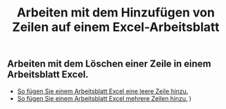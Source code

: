 ﻿---
title: Arbeiten mit dem Hinzufügen von Zeilen auf einem Excel-Arbeitsblatt
second_title: Aspose.Cells Cloud Documen
linktitle: Anzeige
type: docs
url: /de/rows/add/
keywords: Working with adding row on an Excel worksheet. How to add rows on an Excel worksheet
description: Aspose.Cells Cloud REST API unterstützt das Hinzufügen von Zeilen in einem Excel Arbeitsblatt. SDK unterstützt verschiedene Entwicklungssprachen. Dazu gehören Android, C#, Go, Java, NodeJS, Perl, PHP, Python, Ruby und Swift.
weight: 20
kwords: Excel, Office Cloud, REST API, Tabellenkalkulation, PDF, CSV, Json, Markdown, Arbeiten mit dem Hinzufügen einer Zeile in einem Excel-Arbeitsblatt
---
## Arbeiten mit dem Löschen einer Zeile in einem Arbeitsblatt Excel.

- [So fügen Sie einem Arbeitsblatt Excel eine leere Zeile hinzu.](/cells/de/rows/add/row/) 
- [So fügen Sie einem Arbeitsblatt Excel mehrere Zeilen hinzu.](/cells/de/rows/add/rows/) ) 
